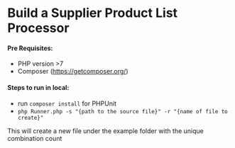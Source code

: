 # Build a Supplier Product List Processor

#### Pre Requisites: 

- PHP version >7
- Composer (https://getcomposer.org/)

#### Steps to run in local: 

- run ``` composer install ``` for PHPUnit
- ``` php Runner.php -s "{path to the source file}" -r "{name of file to create}"  ```

This will create a new file under the example folder with the unique combination count
